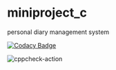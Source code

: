 # miniproject_c

personal diary management system

[![Codacy Badge](https://api.codacy.com/project/badge/Grade/97ed3a8777754eec86488e042a91f69b)](https://app.codacy.com/gh/stepin104245/miniproject_c?utm_source=github.com&utm_medium=referral&utm_content=stepin104245/miniproject_c&utm_campaign=Badge_Grade)


![cppcheck-action](https://github.com/stepin104245/miniproject_c/workflows/cppcheck-action/badge.svg?branch=main)
